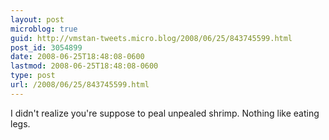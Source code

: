```yaml
---
layout: post
microblog: true
guid: http://vmstan-tweets.micro.blog/2008/06/25/843745599.html
post_id: 3054899
date: 2008-06-25T18:48:08-0600
lastmod: 2008-06-25T18:48:08-0600
type: post
url: /2008/06/25/843745599.html
---
```

I didn't realize you're suppose to peal unpealed shrimp. Nothing like eating legs.
